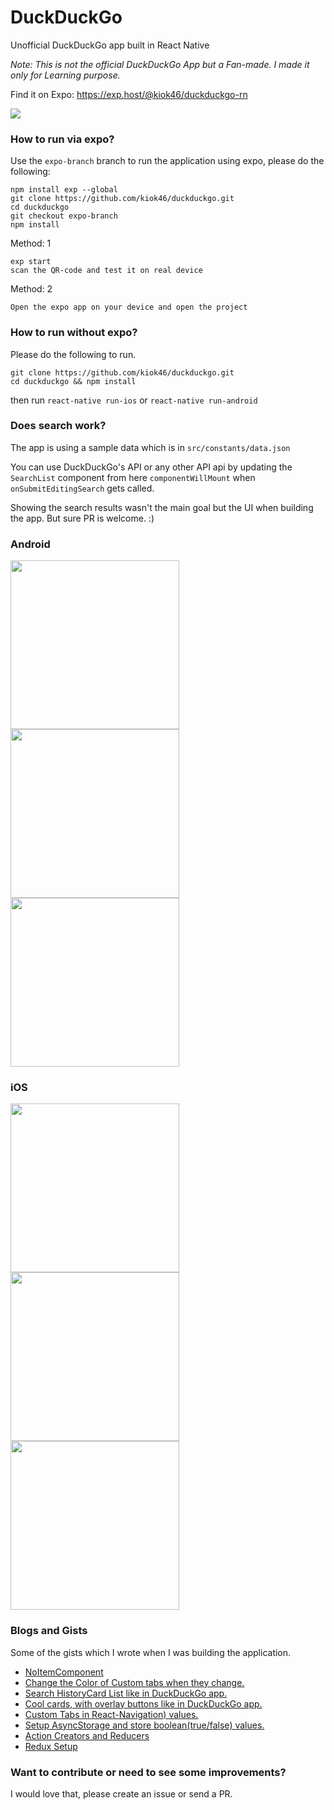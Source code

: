# DuckDuckGo
Unofficial DuckDuckGo app built in React Native

*Note: This is not the official DuckDuckGo App but a Fan-made. I made it only for Learning purpose.*

Find it on Expo: https://exp.host/@kiok46/duckduckgo-rn

<img src="screenshots/cover.png">


### How to run via expo?

Use the `expo-branch` branch to run the application using expo, please do the following:
```
npm install exp --global
git clone https://github.com/kiok46/duckduckgo.git
cd duckduckgo
git checkout expo-branch
npm install
```

Method: 1
```
exp start
scan the QR-code and test it on real device
```

Method: 2

`Open the expo app on your device and open the project`


### How to run without expo?

Please do the following to run.
```
git clone https://github.com/kiok46/duckduckgo.git
cd duckduckgo && npm install
```
then run `react-native run-ios` or `react-native run-android`

### Does search work?

The app is using a sample data which is in `src/constants/data.json`

You can use DuckDuckGo's API or any other API api by updating the `SearchList` component from here `componentWillMount` when `onSubmitEditingSearch` gets called.

Showing the search results wasn't the main goal but the UI when building the app. But sure PR is welcome. :)

### Android

<img src="screenshots/stories.jpg?raw=true" width="270"> <img src="screenshots/search.jpg?raw=true" width="270"> <img src="screenshots/favourites.jpg?raw=true" width="270">

### iOS

<img src="screenshots/settings.PNG?raw=true" width="270"> <img src="screenshots/recent_searches.PNG?raw=true" width="270"> <img src="screenshots/defaulttab.PNG?raw=true" width="270">


### Blogs and Gists

Some of the gists which I wrote when I was building the application.

-  [NoItemComponent](https://gist.github.com/kiok46/7f183b4b2556b7151fb811bfa8e5dbb0)
-  [Change the Color of Custom tabs when they change.](https://gist.github.com/kiok46/88bb4eccc3bebebef6253a5ea87691b8)
-  [Search HistoryCard List like in DuckDuckGo app.](https://gist.github.com/kiok46/74a97fbf34ecfd188544f3b676164c56)
-  [Cool cards, with overlay buttons like in DuckDuckGo app.](https://gist.github.com/kiok46/0ca892d2b377827098937f0d0b2daf9e)
-  [Custom Tabs in React-Navigation) values.](https://gist.github.com/kiok46/eb446d86210707e836603258528fcf3c)
-  [Setup AsyncStorage and store boolean(true/false) values.](https://gist.github.com/kiok46/421dbc17843212118d78c2fe2cd35c2c)
-  [Action Creators and Reducers](https://gist.github.com/kiok46/eed0dd78719405b1ccad12edeb1139af)
-  [Redux Setup](https://gist.github.com/kiok46/724320960a3f4c6f81612d63bfa9b218)


### Want to contribute or need to see some improvements?
I would love that, please create an issue or send a PR.
